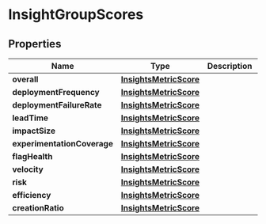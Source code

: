 

# InsightGroupScores


## Properties

| Name | Type | Description | Notes |
|------------ | ------------- | ------------- | -------------|
|**overall** | [**InsightsMetricScore**](InsightsMetricScore.md) |  |  |
|**deploymentFrequency** | [**InsightsMetricScore**](InsightsMetricScore.md) |  |  |
|**deploymentFailureRate** | [**InsightsMetricScore**](InsightsMetricScore.md) |  |  |
|**leadTime** | [**InsightsMetricScore**](InsightsMetricScore.md) |  |  |
|**impactSize** | [**InsightsMetricScore**](InsightsMetricScore.md) |  |  |
|**experimentationCoverage** | [**InsightsMetricScore**](InsightsMetricScore.md) |  |  |
|**flagHealth** | [**InsightsMetricScore**](InsightsMetricScore.md) |  |  |
|**velocity** | [**InsightsMetricScore**](InsightsMetricScore.md) |  |  |
|**risk** | [**InsightsMetricScore**](InsightsMetricScore.md) |  |  |
|**efficiency** | [**InsightsMetricScore**](InsightsMetricScore.md) |  |  |
|**creationRatio** | [**InsightsMetricScore**](InsightsMetricScore.md) |  |  [optional] |



